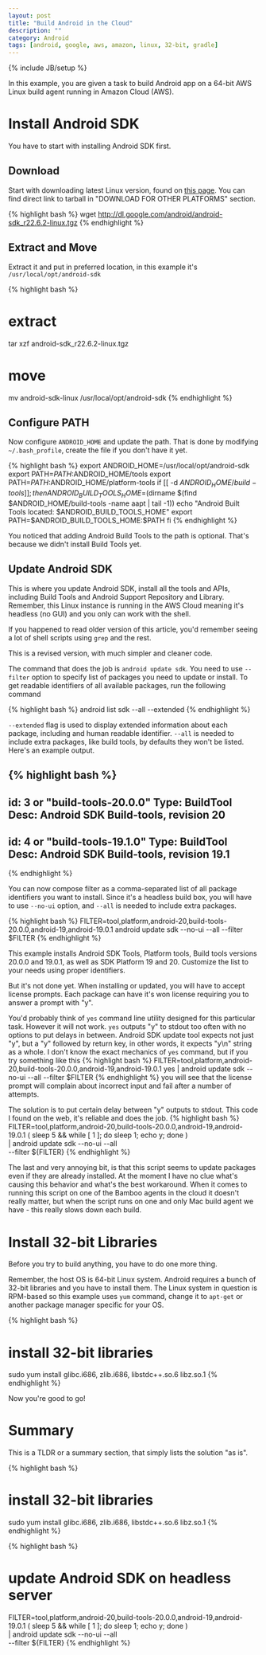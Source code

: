 ```yaml
---
layout: post
title: "Build Android in the Cloud"
description: ""
category: Android
tags: [android, google, aws, amazon, linux, 32-bit, gradle]
---
```

{% include JB/setup %}

In this example, you are given a task to build Android app on a 64-bit AWS Linux build agent running in Amazon Cloud (AWS).

<!--more-->

# Install Android SDK

You have to start with installing Android SDK first.

## Download
Start with downloading latest Linux version, found on [this page](https://developer.android.com/sdk/index.html). You can find direct link to tarball in "DOWNLOAD FOR OTHER PLATFORMS" section.

{% highlight bash %}
wget http://dl.google.com/android/android-sdk_r22.6.2-linux.tgz
{% endhighlight %}

## Extract and Move
Extract it and put in preferred location, in this example it's `/usr/local/opt/android-sdk`

{% highlight bash %}
# extract
tar xzf android-sdk_r22.6.2-linux.tgz
# move
mv android-sdk-linux /usr/local/opt/android-sdk
{% endhighlight %}

## Configure PATH
Now configure `ANDROID_HOME` and update the path. That is done by modifying `~/.bash_profile`, create the file if you don't have it yet.

{% highlight bash %}
export ANDROID_HOME=/usr/local/opt/android-sdk
export PATH=$PATH:$ANDROID_HOME/tools
export PATH=$PATH:$ANDROID_HOME/platform-tools
if [[ -d $ANDROID_HOME/build-tools ]]; then
    ANDROID_BUILD_TOOLS_HOME=$(dirname $(find $ANDROID_HOME/build-tools -name aapt | tail -1))
    echo "Android Built Tools located: $ANDROID_BUILD_TOOLS_HOME"
    export PATH=$ANDROID_BUILD_TOOLS_HOME:$PATH
fi
{% endhighlight %}

You noticed that adding Android Build Tools to the path is optional. That's because we didn't install Build Tools yet.

## Update Android SDK

This is where you update Android SDK, install all the tools and APIs, including Build Tools and Android Support Repository and Library. Remember, this Linux instance is running in the AWS Cloud meaning it's headless (no GUI) and you only can work with the shell.

If you happened to read older version of this article, you'd remember seeing a lot of shell scripts using `grep` and the rest.

This is a revised version, with much simpler and cleaner code.

The command that does the job is `android update sdk`. You need to use `--filter` option to specify list of packages you need to update or install. To get readable identifiers of all available packages, run the following command

{% highlight bash %}
android list sdk --all --extended
{% endhighlight %}

`--extended` flag is used to display extended information about each package, including and human readable identifier. `--all` is needed to include extra packages, like build tools, by defaults they won't be listed. Here's an example output.

{% highlight bash %}
----------
id: 3 or "build-tools-20.0.0"
     Type: BuildTool
     Desc: Android SDK Build-tools, revision 20
----------
id: 4 or "build-tools-19.1.0"
     Type: BuildTool
     Desc: Android SDK Build-tools, revision 19.1
----------
{% endhighlight %}

You can now compose filter as a comma-separated list of all package identifiers you want to install. Since it's a headless build box, you will have to use `--no-ui` option, and `--all` is needed to include extra packages.

{% highlight bash %}
FILTER=tool,platform,android-20,build-tools-20.0.0,android-19,android-19.0.1
android update sdk --no-ui --all --filter $FILTER
{% endhighlight %}

This example installs Android SDK Tools, Platform tools, Build tools versions 20.0.0 and 19.0.1, as well as SDK Platform 19 and 20. Customize the list to your needs using proper identifiers.

But it's not done yet. When installing or updated, you will have to accept license prompts. Each package can have it's won license requiring you to answer a prompt with "y".

You'd probably think of `yes` command line utility designed for this particular task. However it will not work. `yes` outputs "y" to stdout too often with no options to put delays in between. Android SDK update tool expects not just "y", but a "y" followed by return key, in other words, it expects "y\n" string as a whole. I don't know the exact mechanics of `yes` command, but if you try something like this
{% highlight bash %}
FILTER=tool,platform,android-20,build-tools-20.0.0,android-19,android-19.0.1
yes | android update sdk --no-ui --all --filter $FILTER
{% endhighlight %}
you will see that the license prompt will complain about incorrect input and fail after a number of attempts.

The solution is to put certain delay between "y" outputs to stdout. This code I found on the web, it's reliable and does the job.
{% highlight bash %}
FILTER=tool,platform,android-20,build-tools-20.0.0,android-19,android-19.0.1
( sleep 5 && while [ 1 ]; do sleep 1; echo y; done ) \
    | android update sdk --no-ui --all \
    --filter ${FILTER}
{% endhighlight %}

The last and very annoying bit, is that this script seems to update packages even if they are already installed. At the moment I have no clue what's causing this behavior and what's the best workaround. When it comes to running this script on one of the Bamboo agents in the cloud it doesn't really matter, but when the script runs on one and only Mac build agent we have - this really slows down each build.


# Install 32-bit Libraries
Before you try to build anything, you have to do one more thing.

Remember, the host OS is 64-bit Linux system. Android requires a bunch of 32-bit libraries and you have to install them. The Linux system in question is RPM-based so this example uses `yum` command, change it to `apt-get` or another package manager specific for your OS.

{% highlight bash %}
# install 32-bit libraries
sudo yum install glibc.i686, zlib.i686, libstdc++.so.6 libz.so.1
{% endhighlight %}

Now you're good to go!

# Summary

This is a TLDR or a summary section, that simply lists the solution "as is".

{% highlight bash %}
# install 32-bit libraries
sudo yum install glibc.i686, zlib.i686, libstdc++.so.6 libz.so.1
{% endhighlight %}

{% highlight bash %}
# update Android SDK on headless server
FILTER=tool,platform,android-20,build-tools-20.0.0,android-19,android-19.0.1
( sleep 5 && while [ 1 ]; do sleep 1; echo y; done ) \
    | android update sdk --no-ui --all \
    --filter ${FILTER}
{% endhighlight %}